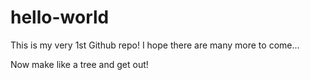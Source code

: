 # hello-world
This is my very 1st Github repo! I hope there are many more to come...

Now make like a tree and get out!
